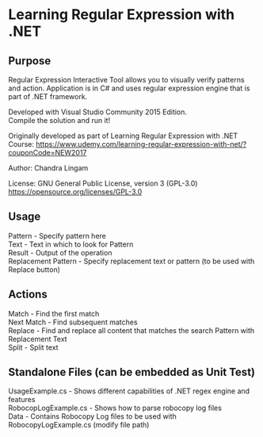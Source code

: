 # Learning Regular Expression with .NET
## Purpose
Regular Expression Interactive Tool allows you to visually verify patterns and action.
Application is in C# and uses regular expression engine that is part of .NET framework.

Developed with Visual Studio Community 2015 Edition.  
Compile the solution and run it!

Originally developed as part of Learning Regular Expression with .NET Course: https://www.udemy.com/learning-regular-expression-with-net/?couponCode=NEW2017

Author: Chandra Lingam

License: GNU General Public License, version 3 (GPL-3.0) https://opensource.org/licenses/GPL-3.0


## Usage
Pattern - Specify pattern here  
Text - Text in which to look for Pattern  
Result - Output of the operation  
Replacement Pattern - Specify replacement text or pattern (to be used with Replace button)  


## Actions
Match - Find the first match  
Next Match - Find subsequent matches  
Replace - Find and replace all content that matches the search Pattern with Replacement Text  
Split - Split text  


## Standalone Files (can be embedded as Unit Test)
UsageExample.cs - Shows different capabilities of .NET regex engine and features  
RobocopLogExample.cs - Shows how to parse robocopy log files  
Data - Contains Robocopy Log files to be used with RobocopyLogExample.cs (modify file path)  
